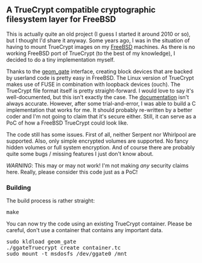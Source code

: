 ## A TrueCrypt compatible cryptographic filesystem layer for FreeBSD

This is actually quite an old project (I guess I started it around 2010 or so), 
but I thought I'd share it anyway. Some years ago, I was in the situation of 
having to mount TrueCrypt images on my [FreeBSD](http://www.freebsd.org) 
machines. As there is no working FreeBSD port of TrueCrypt (to the best of my 
knowledge), I decided to do a tiny implementation myself.

Thanks to the [geom\_gate](http://people.freebsd.org/~pjd/pubs/GEOM_Gate.pdf) 
interface, creating block devices that are backed by userland code is pretty
easy in FreeBSD. The Linux version of TrueCrypt makes use of FUSE in combination
with loopback devices (ouch). The TrueCrypt file format itself is pretty
straight-forward. I would love to say it's well-documented, but this isn't
exactly the case. The [documentation](http://www.truecrypt.org/docs/) isn't 
always accurate. However, after some trial-and-error, I was able to build a C 
implementation that works for me. It should probably re-written by a better
coder and I'm not going to claim that it's secure either. Still, it can serve as
a PoC of how a FreeBSD TrueCrypt could look like.

The code still has some issues. First of all, neither Serpent nor Whirlpool are
supported. Also, only simple encrypted volumes are supported. No fancy hidden volumes 
or full system encryption. And of course there are probably quite some bugs / missing 
features I just don't know about.

_WARNING_: This may or may not work! I'm not making *any* security claims here.
Really, please consider this code just as a PoC!

### Building
The build process is rather straight:
<pre>
make
</pre>

You can now try the code using an existing TrueCrypt container. Please be
careful, don't use a container that contains any important data.
<pre>
sudo kldload geom_gate
./ggateTruecrypt create container.tc
sudo mount -t msdosfs /dev/ggate0 /mnt
</pre>

